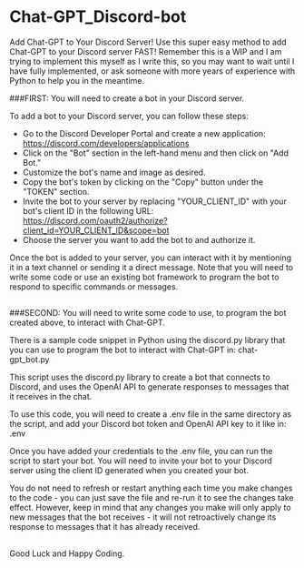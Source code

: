 # Chat-GPT_Discord-bot
Add Chat-GPT to Your Discord Server! Use this super easy method to add Chat-GPT to your Discord server FAST!
Remember this is a WIP and I am trying to implement this myself as I write this, so you may want to wait until I have fully implemented, or ask someone with more years of experience with Python to help you in the meantime.


###FIRST:
You will need to create a bot in your Discord server.

To add a bot to your Discord server, you can follow these steps:

- Go to the Discord Developer Portal and create a new application: https://discord.com/developers/applications
- Click on the "Bot" section in the left-hand menu and then click on "Add Bot."
- Customize the bot's name and image as desired.
- Copy the bot's token by clicking on the "Copy" button under the "TOKEN" section.
- Invite the bot to your server by replacing "YOUR_CLIENT_ID" with your bot's client ID in the following URL: https://discord.com/oauth2/authorize?client_id=YOUR_CLIENT_ID&scope=bot
- Choose the server you want to add the bot to and authorize it.

Once the bot is added to your server, you can interact with it by mentioning it in a text channel or sending it a direct message. Note that you will need to write some code or use an existing bot framework to program the bot to respond to specific commands or messages.


##

###SECOND:
You will need to write some code to use, to program the bot created above, to interact with Chat-GPT. 
  
There is a sample code snippet in Python using the discord.py library that you can use to program the bot to interact with Chat-GPT in:
chat-gpt_bot.py
  
This script uses the discord.py library to create a bot that connects to Discord, and uses the OpenAI API to generate responses to messages that it receives in the chat.

To use this code, you will need to create a .env file in the same directory as the script, and add your Discord bot token and OpenAI API key to it like in:
.env
  
Once you have added your credentials to the .env file, you can run the script to start your bot. You will need to invite your bot to your Discord server using the client ID generated when you created your bot.

You do not need to refresh or restart anything each time you make changes to the code - you can just save the file and re-run it to see the changes take effect. However, keep in mind that any changes you make will only apply to new messages that the bot receives - it will not retroactively change its response to messages that it has already received.
 ## 
  Good Luck and Happy Coding.
